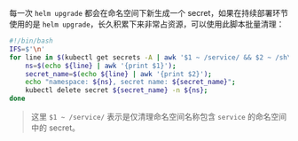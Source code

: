 每一次 `helm upgrade` 都会在命名空间下新生成一个 secret，如果在持续部署环节使用的是 `helm upgrade`，长久积累下来非常占资源，可以使用此脚本批量清理：
```bash
#!/bin/bash
IFS=$'\n'
for line in $(kubectl get secrets -A | awk '$1 ~ /service/ && $2 ~ /sh\.helm\.release\.v1/{print $1, $2}');do
    ns=$(echo ${line} | awk '{print $1}');
    secret_name=$(echo ${line} | awk '{print $2}');
    echo "namespace: ${ns}, secret name: ${secret_name}";
    kubectl delete secret ${secret_name} -n ${ns};
done
```
> 这里 `$1 ~ /service/` 表示是仅清理命名空间名称包含 `service` 的命名空间中的 secret。